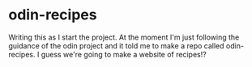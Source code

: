 # odin-recipes
Writing this as I start the project. At the moment I'm just following the guidance of the odin project and it told me to make a repo called odin-recipes. I guess we're going to make a website of recipes!?

